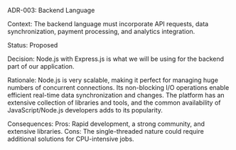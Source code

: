 ADR-003: Backend Language


Context:
The backend language must incorporate API requests, data synchronization, payment processing, and analytics integration.

Status:
Proposed

Decision:
Node.js with Express.js is what we will be using  for the backend part of our application.

Rationale:
Node.js is very scalable, making it perfect for managing huge numbers of concurrent connections. Its non-blocking I/O operations enable efficient real-time data synchronization and changes. The platform has an extensive collection of libraries and tools, and the common availability of JavaScript/Node.js developers adds to its popularity.

Consequences:
Pros: Rapid development, a strong community, and extensive libraries.
Cons: The single-threaded nature could require additional solutions for CPU-intensive jobs.
